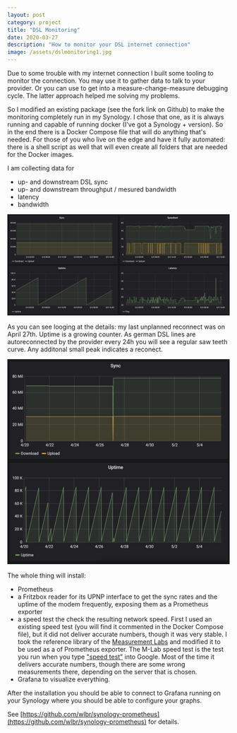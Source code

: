 ```yaml
---
layout: post
category: project
title: "DSL Monitoring"
date: 2020-03-27
description: "How to monitor your DSL internet connection"
image: /assets/dslmonitoring1.jpg
---
```



Due to some trouble with my internet connection I built some tooling to monitor the connection. You may use it to gather data to talk to your provider. Or you can use to get into a measure-change-measure debugging cycle. The latter approach helped me solving my problems.


  
So I modified an existing package (see the fork link on Github) to make the monitoring completely run in my Synology. I chose that one, as it is always running and capable of running docker (I've got a Synology + version). So in the end there is a Docker Compose file that will do anything that's needed. For those of you who live on the edge and have it fully automated: there is a shell script as well that will even create all folders that are needed for the Docker images.

I am collecting data for 

* up- and downstream DSL sync
* up- and downstream throughput / mesured bandwidth
* latency 
* bandwidth
  
![DSL Data](/assets/dslmonitoring1.jpg)

As you can see looging at the details: my last unplanned reconnect was on April 27th. Uptime is a growing counter. As german DSL lines are autoreconnected by the provider every 24h you will see a regular saw teeth curve. Any additonal small peak indicates a reconect.

![Sync & Uptime](/assets/dslmonitoring2.jpg)


The whole thing will install:

* Prometheus
* a Fritzbox reader for its UPNP interface to get the sync rates and the uptime of the modem frequently, exposing them as a Prometheus exporter
* a speed test the check the resulting network speed. First I used an existing speed test (you will find it commented in the Docker Compose file), but it did not deliver accurate numbers, though it was very stable. I took the reference library of the [Measurement Labs](https://www.measurementlab.net/) and modified it to be used as a of Prometheus exporter. The M-Lab speed test is the test you run when you type ["speed test"](https://www.google.com/search?q=speed+test&oq=speed+test&aqs=chrome.0.69i59j0l7.1507j0j4&sourceid=chrome&ie=UTF-8) into Google. Most of the time it delivers accurate numbers, though there are some wrong measurements there, depending on the server that is chosen.
* Grafana to visualize everything.


After the installation you should be able to connect to Grafana running on your Synology where you should be able to configure your graphs.

See [https://github.com/wlbr/synology-prometheus](https://github.com/wlbr/synology-prometheus) for details.
